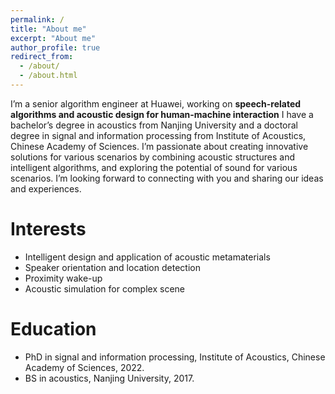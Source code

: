 ```yaml
---
permalink: /
title: "About me"
excerpt: "About me"
author_profile: true
redirect_from: 
  - /about/
  - /about.html
---
```


I’m a senior algorithm engineer at Huawei, working on **speech-related algorithms and acoustic design for human-machine interaction** I have a bachelor’s degree in acoustics from Nanjing University and a doctoral degree in signal and information processing from Institute of Acoustics, Chinese Academy of Sciences. I’m passionate about creating innovative solutions for various scenarios by combining acoustic structures and intelligent algorithms, and exploring the potential of sound for various scenarios. I’m looking forward to connecting with you and sharing our ideas and experiences.

Interests
======
- Intelligent design and application of acoustic metamaterials
- Speaker orientation and location detection
- Proximity wake-up
- Acoustic simulation for complex scene

Education
======
- PhD in signal and information processing, Institute of Acoustics, Chinese Academy of Sciences, 2022.
- BS in acoustics, Nanjing University, 2017.



